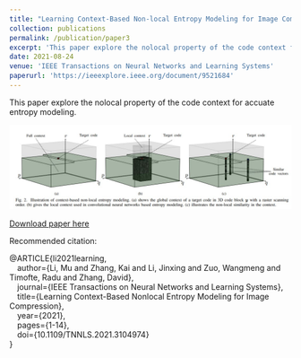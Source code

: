 ```yaml
---
title: "Learning Context-Based Non-local Entropy Modeling for Image Compression"
collection: publications
permalink: /publication/paper3
excerpt: 'This paper explore the nolocal property of the code context for accuate entropy modeling.'
date: 2021-08-24
venue: 'IEEE Transactions on Neural Networks and Learning Systems'
paperurl: 'https://ieeexplore.ieee.org/document/9521684'
---
```

This paper explore the nolocal property of the code context for accuate entropy modeling.

![Demo](/images/paper3.jpg)

[Download paper here](https://ieeexplore.ieee.org/document/9521684)

Recommended citation: 

@ARTICLE{li2021learning,  
&emsp;author={Li, Mu and Zhang, Kai and Li, Jinxing and Zuo, Wangmeng and Timofte, Radu and Zhang, David},  
&emsp;journal={IEEE Transactions on Neural Networks and Learning Systems},   
&emsp;title={Learning Context-Based Nonlocal Entropy Modeling for Image Compression},   
&emsp;year={2021},  
&emsp;pages={1-14},  
&emsp;doi={10.1109/TNNLS.2021.3104974}  
}
